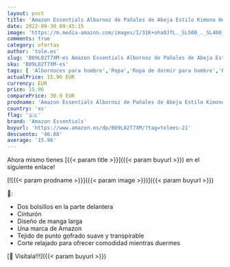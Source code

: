 ```yaml
---
layout: post
title: 'Amazon Essentials Albornoz de Pañales de Abeja Estilo Kimono Hombre  Azul Viejo  XS'
date: 2022-09-30 09:45:15
image: 'https://m.media-amazon.com/images/I/31K+oha0JfL._SL500_._SL400_.jpg'
comments: true
category: ofertas
author: 'tole.es'
slug: 'B09L82T7XM-es Amazon Essentials Albornoz de Pañales de Abeja Estilo...'
sku: 'B09L82T7XM-es'
tags: [ 'Albornoces para hombre','Ropa','Ropa de dormir para hombre','Ropa para hombre','amazon essentials','pañales','🇪🇸', ]
actualPrice: 15.96 EUR
currency: EUR
price: 15.96
comparePrice: 30.0 EUR
prodname: 'Amazon Essentials Albornoz de Pañales de Abeja Estilo Kimono Hombre  Azul Viejo  XS'
country: 'es'
flag: '🇪🇸'
brand: 'Amazon Essentials'
buyurl: 'https://www.amazon.es/dp/B09L82T7XM/?tag=tolees-21'
descuento: '46.80'
average: '15.96'
---
```


Ahora mismo tienes [{{< param title >}}]({{< param buyurl >}}) en el siguiente enlace!

[![{{< param prodname >}}]({{< param image >}})]({{< param buyurl >}})

🔎:

- Dos bolsillos en la parte delantera
- Cinturón
- Diseño de manga larga
- Una marca de Amazon
- Tejido de punto gofrado suave y transpirable
- Corte relajado para ofrecer comodidad mientras duermes

[🛒 Visítala!!!]({{< param buyurl >}})
